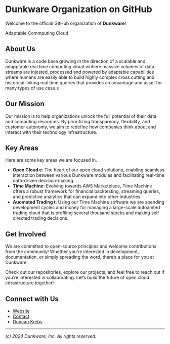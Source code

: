 # Dunkware Organization on GitHub

Welcome to the official GitHub organization of **Dunkware**!

Adaptable Commputing Cloud
## About Us
Dunkware is a code base growing in the direction of a scalable and adapptable real time computing cloud whhere massive volumes of data streams are injested, processed and powered by adaptable capabilities where humans are easily
able to build highly complex cross cutting and historical linking real time queries that provides an advantage and asset for many types of use case.s 

## Our Mission
Our mission is to help organizations unlock the full potential of their data and computing resources. By prioritizing transparency, flexibility, and customer autonomy, we aim to redefine how companies think about and interact with their technology infrastructure.

## Key Areas
Here are some key areas we are focused in. 
- **Open Cloud e**: The heart of our open cloud solutions, enabling seamless interaction between various Dunkware modules and facilitating real-time data-driven decision-making.
- **Time Machine**: Evolving towards AWS Marketplace, Time Machine offers a robust framework for financial backtesting, streaming queries, and predictive analytics that can expand into other industries. 
- **Auomated Trading t**: Using our Time Machine software we are spending development cycles and money for managing a large-scale autoamted trading cloud that is profiling several thousand stocks and making self directed trading decisions. 

## Get Involved
We are committed to open-source principles and welcome contributions from the community! Whether you’re interested in development, documentation, or simply spreading the word, there’s a place for you at Dunkware.

Check out our repositories, explore our projects, and feel free to reach out if you’re interested in collaborating. Let’s build the future of open cloud infrastructure together!

## Connect with Us
- [Website](https://dunkware.com)
- [Contact](mailto:info@dunkware.com)
- [Duncan Krebs](mailto:dunk@dunkware.com) 

---

*(c) 2024 Dunkware, Inc. All rights reserved.*
